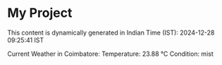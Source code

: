 # My Project

This content is dynamically generated in Indian Time (IST): 2024-12-28 09:25:41 IST


Current Weather in Coimbatore:
Temperature: 23.88 °C
Condition: mist
